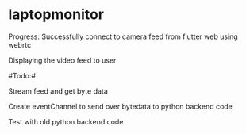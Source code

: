 # laptopmonitor

Progress:
Successfully connect to camera feed from flutter web using webrtc

Displaying the video feed to user



#Todo:#

Stream feed and get byte data

Create eventChannel to send over bytedata to python backend code

Test with old python backend code

